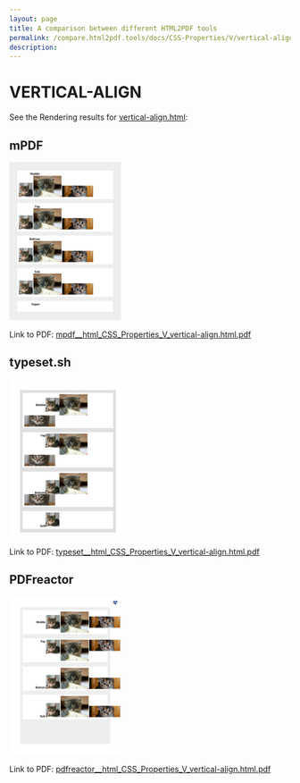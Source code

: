 ```yaml
---
layout: page
title: A comparison between different HTML2PDF tools
permalink: /compare.html2pdf.tools/docs/CSS-Properties/V/vertical-align.md
description: 
---
```


# VERTICAL-ALIGN

See the Rendering results for [vertical-align.html](/html/CSS%20Properties/V/vertical-align.html):

## mPDF
![](mpdf__html_CSS_Properties_V_vertical-align.html.png) 

Link to PDF: [mpdf__html_CSS_Properties_V_vertical-align.html.pdf](mpdf__html_CSS_Properties_V_vertical-align.html.pdf)

## typeset.sh
![](typeset__html_CSS_Properties_V_vertical-align.html.png) 

Link to PDF: [typeset__html_CSS_Properties_V_vertical-align.html.pdf](typeset__html_CSS_Properties_V_vertical-align.html.pdf)

## PDFreactor
![](pdfreactor__html_CSS_Properties_V_vertical-align.html.png) 

Link to PDF: [pdfreactor__html_CSS_Properties_V_vertical-align.html.pdf](pdfreactor__html_CSS_Properties_V_vertical-align.html.pdf)
